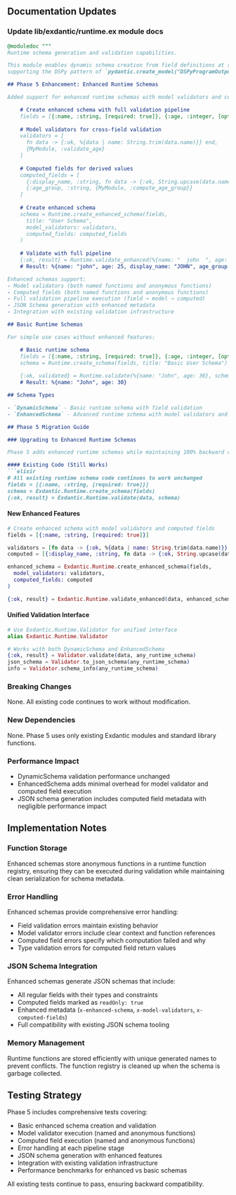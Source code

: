 ## Documentation Updates

### Update lib/exdantic/runtime.ex module docs
```elixir
@moduledoc """
Runtime schema generation and validation capabilities.

This module enables dynamic schema creation from field definitions at runtime,
supporting the DSPy pattern of `pydantic.create_model("DSPyProgramOutputs", **fields)`.

## Phase 5 Enhancement: Enhanced Runtime Schemas

Added support for enhanced runtime schemas with model validators and computed fields:

    # Create enhanced schema with full validation pipeline
    fields = [{:name, :string, [required: true]}, {:age, :integer, [optional: true]}]
    
    # Model validators for cross-field validation
    validators = [
      fn data -> {:ok, %{data | name: String.trim(data.name)}} end,
      {MyModule, :validate_age}
    ]
    
    # Computed fields for derived values
    computed_fields = [
      {:display_name, :string, fn data -> {:ok, String.upcase(data.name)} end},
      {:age_group, :string, {MyModule, :compute_age_group}}
    ]
    
    # Create enhanced schema
    schema = Runtime.create_enhanced_schema(fields,
      title: "User Schema",
      model_validators: validators,
      computed_fields: computed_fields
    )
    
    # Validate with full pipeline
    {:ok, result} = Runtime.validate_enhanced(%{name: "  john  ", age: 25}, schema)
    # Result: %{name: "john", age: 25, display_name: "JOHN", age_group: "adult"}

Enhanced schemas support:
- Model validators (both named functions and anonymous functions)
- Computed fields (both named functions and anonymous functions)  
- Full validation pipeline execution (field → model → computed)
- JSON Schema generation with enhanced metadata
- Integration with existing validation infrastructure

## Basic Runtime Schemas

For simple use cases without enhanced features:

    # Basic runtime schema
    fields = [{:name, :string, [required: true]}, {:age, :integer, [optional: true]}]
    schema = Runtime.create_schema(fields, title: "Basic User Schema")
    
    {:ok, validated} = Runtime.validate(%{name: "John", age: 30}, schema)
    # Result: %{name: "John", age: 30}

## Schema Types

- `DynamicSchema` - Basic runtime schema with field validation
- `EnhancedSchema` - Advanced runtime schema with model validators and computed fields

## Phase 5 Migration Guide

### Upgrading to Enhanced Runtime Schemas

Phase 5 adds enhanced runtime schemas while maintaining 100% backward compatibility with existing DynamicSchema usage.

#### Existing Code (Still Works)
```elixir
# All existing runtime schema code continues to work unchanged
fields = [{:name, :string, [required: true]}]
schema = Exdantic.Runtime.create_schema(fields)
{:ok, result} = Exdantic.Runtime.validate(data, schema)
```

#### New Enhanced Features
```elixir
# Create enhanced schema with model validators and computed fields
fields = [{:name, :string, [required: true]}]

validators = [fn data -> {:ok, %{data | name: String.trim(data.name)}} end]
computed = [{:display_name, :string, fn data -> {:ok, String.upcase(data.name)} end}]

enhanced_schema = Exdantic.Runtime.create_enhanced_schema(fields,
  model_validators: validators,
  computed_fields: computed
)

{:ok, result} = Exdantic.Runtime.validate_enhanced(data, enhanced_schema)
```

#### Unified Validation Interface
```elixir
# Use Exdantic.Runtime.Validator for unified interface
alias Exdantic.Runtime.Validator

# Works with both DynamicSchema and EnhancedSchema
{:ok, result} = Validator.validate(data, any_runtime_schema)
json_schema = Validator.to_json_schema(any_runtime_schema)
info = Validator.schema_info(any_runtime_schema)
```

### Breaking Changes
None. All existing code continues to work without modification.

### New Dependencies
None. Phase 5 uses only existing Exdantic modules and standard library functions.

### Performance Impact
- DynamicSchema validation performance unchanged
- EnhancedSchema adds minimal overhead for model validator and computed field execution
- JSON schema generation includes computed field metadata with negligible performance impact

## Implementation Notes

### Function Storage
Enhanced schemas store anonymous functions in a runtime function registry, ensuring they can be executed during validation while maintaining clean serialization for schema metadata.

### Error Handling
Enhanced schemas provide comprehensive error handling:
- Field validation errors maintain existing behavior
- Model validator errors include clear context and function references
- Computed field errors specify which computation failed and why
- Type validation errors for computed field return values

### JSON Schema Integration
Enhanced schemas generate JSON schemas that include:
- All regular fields with their types and constraints
- Computed fields marked as `readOnly: true`
- Enhanced metadata (`x-enhanced-schema`, `x-model-validators`, `x-computed-fields`)
- Full compatibility with existing JSON schema tooling

### Memory Management
Runtime functions are stored efficiently with unique generated names to prevent conflicts. The function registry is cleaned up when the schema is garbage collected.

## Testing Strategy

Phase 5 includes comprehensive tests covering:
- Basic enhanced schema creation and validation
- Model validator execution (named and anonymous functions)
- Computed field execution (named and anonymous functions)
- Error handling at each pipeline stage
- JSON schema generation with enhanced features
- Integration with existing validation infrastructure
- Performance benchmarks for enhanced vs basic schemas

All existing tests continue to pass, ensuring backward compatibility.
